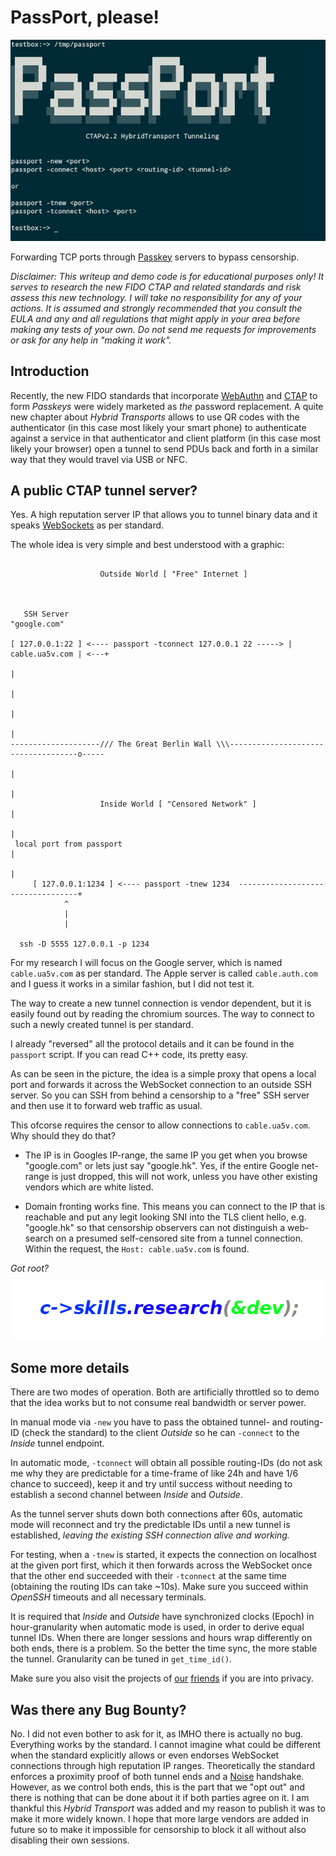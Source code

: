PassPort, please!
=================

<p align="center">
<img src="https://github.com/c-skills/passport/blob/master/passport.jpg"/>
</p>

Forwarding TCP ports through [Passkey](https://fidoalliance.org/passkeys/) servers to bypass censorship.

*Disclaimer: This writeup and demo code is for educational purposes only! It serves to research the new
FIDO CTAP and related standards and risk assess this new technology. I will take no responsibility for
any of your actions. It is assumed and strongly recommended that you consult the EULA and any and all
regulations that might apply in your area before making any tests of your own.
Do not send me requests for improvements or ask for any help in "making it work".*


Introduction
------------

Recently, the new FIDO standards that incorporate [WebAuthn](https://www.w3.org/TR/webauthn-2/) and [CTAP](https://fidoalliance.org/specs/fido-v2.2-rd-20230321/fido-client-to-authenticator-protocol-v2.2-rd-20230321.html#sctn-hybrid) to form *Passkeys* were
widely marketed as *the* password replacement. A quite new chapter about *Hybrid Transports* allows
to use QR codes with the authenticator (in this case most likely your smart phone) to authenticate
against a service in that authenticator and client platform (in this case most likely your browser)
open a tunnel to send PDUs back and forth in a similar way that they would travel via USB or NFC.


A public CTAP tunnel server?
----------------------------

Yes. A high reputation server IP that allows you to tunnel binary data and it speaks [WebSockets](https://www.rfc-editor.org/rfc/rfc6455.html) as per standard.

The whole idea is very simple and best understood with a graphic:

```

                    Outside World [ "Free" Internet ]



   SSH Server                                                    "google.com"

[ 127.0.0.1:22 ] <---- passport -tconnect 127.0.0.1 22 -----> | cable.ua5v.com | <---+
                                                                                     |
                                                                                     |
                                                                                     |
                                                                                     |
--------------------/// The Great Berlin Wall \\\------------------------------------o-----
                                                                                     |
                                                                                     |
                    Inside World [ "Censored Network" ]                              |
                                                                                     |
 local port from passport                                                            |
                                                                                     |
     [ 127.0.0.1:1234 ] <---- passport -tnew 1234  ----------------------------------+
            ^
            |
            |

  ssh -D 5555 127.0.0.1 -p 1234

```

For my research I will focus on the Google server, which is named `cable.ua5v.com`
as per standard. The Apple server is called `cable.auth.com` and I guess it works
in a similar fashion, but I did not test it.

The way to create a new tunnel connection is vendor dependent, but it is easily found out
by reading the chromium sources. The way to connect to such a newly created tunnel is per
standard.

I already "reversed" all the protocol details and it can be found in the `passport`
script. If you can read C++ code, its pretty easy.

As can be seen in the picture, the idea is a simple proxy that opens a local port
and forwards it across the WebSocket connection to an outside SSH server. So you
can SSH from behind a censorship to a "free" SSH server and then use it to
forward web traffic as usual.

This ofcorse requires the censor to allow connections to `cable.ua5v.com`. Why
should they do that?

* The IP is in Googles IP-range, the same IP you get when you browse "google.com"
  or lets just say "google.hk". Yes, if the entire Google net-range is just dropped,
  this will not work, unless you have other existing vendors which are white listed.

* Domain fronting works fine. This means you can connect to the IP that is reachable
  and put any legit looking SNI into the TLS client hello, e.g. "google.hk" so that
  censorship observers can not distinguish a web-search on a presumed self-censored
  site from a tunnel connection. Within the request, the `Host: cable.ua5v.com` is found.

*Got root?*
<p align="center">
<a href="https://github.com/c-skills/welcome">
<img src="https://github.com/c-skills/welcome/blob/master/logo.jpg"/>
</a>
</p>


Some more details
-----------------

There are two modes of operation. Both are artificially throttled so to demo that the idea
works but to not consume real bandwidth or server power.

In manual mode via `-new` you have to pass the obtained tunnel- and routing-ID (check the standard) to
the client *Outside* so he can `-connect` to the *Inside* tunnel endpoint.

In automatic mode, `-tconnect` will obtain all possible routing-IDs (do not ask me why they
are predictable for a time-frame of like 24h and have 1/6 chance to succeed), keep it
and try until success without needing to establish a second channel between *Inside* and *Outside*.

As the tunnel server shuts down both connections after 60s, automatic mode will reconnect
and try the predictable IDs until a new tunnel is established, *leaving the existing SSH
connection alive and working.*

For testing, when a `-tnew` is started, it expects the connection on
localhost at the given port first, which it then forwards across the
WebSocket once that the other end succeeded with their `-tconnect`
at the same time (obtaining the routing IDs can take ~10s).
Make sure you succeed within *OpenSSH* timeouts and all necessary terminals.

It is required that *Inside* and *Outside* have synchronized clocks
(Epoch) in hour-granularity when automatic mode is used, in order to derive
equal tunnel IDs. When there are longer sessions and hours wrap differently
on both ends, there is a problem. So the better the time sync, the more stable
the tunnel. Granularity can be tuned in `get_time_id()`.

Make sure you also visit the projects of [our](https://thc.org) [friends](https://nullsecurity.net) if you are into privacy.


Was there any Bug Bounty?
-------------------------

No. I did not even bother to ask for it, as IMHO there is actually no bug. Everything works
by the standard. I cannot imagine what could be different when the standard explicitly allows
or even endorses WebSocket connections through high reputation IP ranges. Theoretically the standard
enforces a proximity proof of both tunnel ends and a [Noise](https://noiseprotocol.org/) handshake. However, as we control
both ends, this is the part that we "opt out" and there is nothing that can be done about it if
both parties agree on it. I am thankful this *Hybrid Transport* was added and my reason to publish it was
to make it more widely known. I hope that more large vendors are added in future so to make it impossible
for censorship to block it all without also disabling their own sessions.

